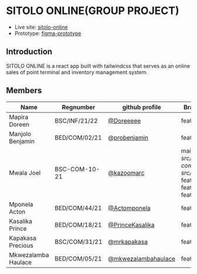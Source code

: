 # SITOLO ONLINE(GROUP PROJECT)

- Live site: [sitolo-online](https://sitolo-online.netlify.app/)
- Prototype: [figma-prototype](https://www.figma.com/proto/mOWt2wiOEMlK7rJJ8867eD/GROUP-26-PROTOTYPE?node-id=26-16&starting-point-node-id=26%3A16&scaling=scale-down)

## Introduction

SITOLO ONLINE is a react app built with tailwindcss that serves as an online sales of point terminal and inventory management system.

## Members

| Name                | Regnumber     | github profile                                               | Branches Worked                                                                                                    |
| ------------------- | ------------- | ------------------------------------------------------------ | ------------------------------------------------------------------------------------------------------------------ |
| Mapira Doreen       | BSC/INF/21/22 | [@Doreeeee](https://github.com/Doreeeee)                     | feature/login                                                                                                      |
| Manjolo Benjamin    | BED/COM/02/21 | [@probenjamin](https://github.com/probenjamin)               | feature/marketplace                                                                                                |
| Mwala Joel          | BSC-COM-10-21 | [@kazoomarc](https://github.com/kazoomarc/)                  | main _[folder] src/common-components && src/assets_<br/>feature/signup <br/>feature/terminal <br/>feature/settings |
| Mponela Acton       | BED/COM/44/21 | [@Actomponela](https://github.com/Actomponela)               | feature/products                                                                                                   |
| Kasalika Prince     | BED/COM/18/21 | [@PrinceKasalika](https://github.com/PrinceKasalika)         | feature/products                                                                                                   |
| Kapakasa Precious   | BSC/COM/31/21 | [@mrkapakasa](https://github.com/mrkapakasa)                 | feature/dashboard                                                                                                  |
| Mkwezalamba Haulace | BED/COM/05/21 | [@mkwezalambahaulace](https://github.com/mkwezalambahaulace) | feature/dashboard                                                                                                  |
